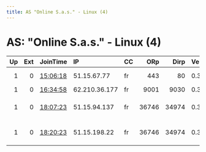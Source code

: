 ```yaml
---
title: AS "Online S.a.s." - Linux (4)
---
```


# AS: "Online S.a.s." - Linux (4)

|   Up |   Ext | JoinTime                                                                                            | IP            | CC   |   ORp |   Dirp | Version   | Contact                      | Nickname    |   eFamMembers |
|-----:|------:|:----------------------------------------------------------------------------------------------------|:--------------|:-----|------:|-------:|:----------|:-----------------------------|:------------|--------------:|
|    1 |     0 | [15:06:18](https://metrics.torproject.org/rs.html#details/415C4736F3A8820C7E2E032BDEA564F8FB9677F7) | 51.15.67.77   | fr   |   443 |     80 | 0.3.3.9   | kriszta at gtx dot hu        | frenchwine  |             1 |
|    1 |     0 | [16:34:58](https://metrics.torproject.org/rs.html#details/15953F0C52F1A9E5CA6988A195DBA57351CC64BC) | 62.210.36.177 | fr   |  9001 |   9030 | 0.3.2.10  | None                         | MCOfficerMe |             1 |
|    1 |     0 | [18:07:23](https://metrics.torproject.org/rs.html#details/F1A08D7B6C0A034B668CAB3A8E0FEC1E45EF05F6) | 51.15.94.137  | fr   | 36746 |  34974 | 0.3.3.9   | &lt;TVo3y7o0 AT gmail dot co | TVo3y7o0    |             1 |
|    1 |     0 | [18:20:23](https://metrics.torproject.org/rs.html#details/B114E2B18863C611FCF0AB262DB91E049544FF8C) | 51.15.198.22  | fr   | 36746 |  34974 | 0.3.3.9   | &lt;LHUzOe5l AT gmail dot co | LHUzOe5l    |             1 |
